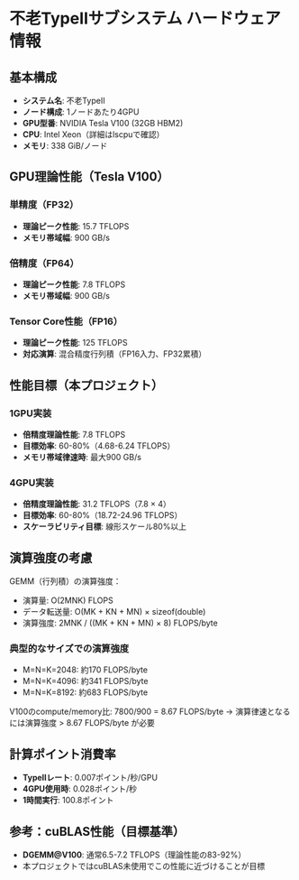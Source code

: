 # 不老TypeIIサブシステム ハードウェア情報

## 基本構成
- **システム名**: 不老TypeII
- **ノード構成**: 1ノードあたり4GPU
- **GPU型番**: NVIDIA Tesla V100 (32GB HBM2)
- **CPU**: Intel Xeon（詳細はlscpuで確認）
- **メモリ**: 338 GiB/ノード

## GPU理論性能（Tesla V100）
### 単精度（FP32）
- **理論ピーク性能**: 15.7 TFLOPS
- **メモリ帯域幅**: 900 GB/s

### 倍精度（FP64）
- **理論ピーク性能**: 7.8 TFLOPS
- **メモリ帯域幅**: 900 GB/s

### Tensor Core性能（FP16）
- **理論ピーク性能**: 125 TFLOPS
- **対応演算**: 混合精度行列積（FP16入力、FP32累積）

## 性能目標（本プロジェクト）
### 1GPU実装
- **倍精度理論性能**: 7.8 TFLOPS
- **目標効率**: 60-80%（4.68-6.24 TFLOPS）
- **メモリ帯域律速時**: 最大900 GB/s

### 4GPU実装
- **倍精度理論性能**: 31.2 TFLOPS（7.8 × 4）
- **目標効率**: 60-80%（18.72-24.96 TFLOPS）
- **スケーラビリティ目標**: 線形スケール80%以上

## 演算強度の考慮
GEMM（行列積）の演算強度：
- 演算量: O(2MNK) FLOPS
- データ転送量: O(MK + KN + MN) × sizeof(double)
- 演算強度: 2MNK / ((MK + KN + MN) × 8) FLOPS/byte

### 典型的なサイズでの演算強度
- M=N=K=2048: 約170 FLOPS/byte
- M=N=K=4096: 約341 FLOPS/byte
- M=N=K=8192: 約683 FLOPS/byte

V100のcompute/memory比: 7800/900 = 8.67 FLOPS/byte
→ 演算律速となるには演算強度 > 8.67 FLOPS/byte が必要

## 計算ポイント消費率
- **TypeIIレート**: 0.007ポイント/秒/GPU
- **4GPU使用時**: 0.028ポイント/秒
- **1時間実行**: 100.8ポイント

## 参考：cuBLAS性能（目標基準）
- **DGEMM@V100**: 通常6.5-7.2 TFLOPS（理論性能の83-92%）
- 本プロジェクトではcuBLAS未使用でこの性能に近づけることが目標